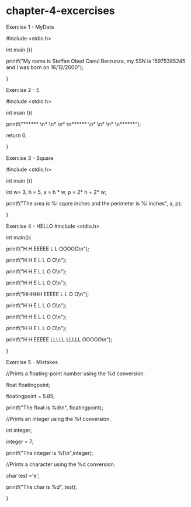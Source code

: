 # chapter-4-excercises

Exercise 1 - MyData

#include <stdio.h>

int main (){

printf("My name is Steffan Obed Canul Berzunza, my SSN is 15975385245 and I was born on 16/12/2000");


}

Exercise 2 - E

#include <stdio.h>

int main (){

printf("****** \n* \n* \n* \n****** \n* \n* \n* \n******");

return 0;

}

Exercise 3 - Square

#include <stdio.h>

int main (){

int w= 3, h = 5, a = h * w, p = 2* h + 2* w;

printf("The area is %i squre inches and the perimeter is %i inches", a, p);

}

Exercise 4 - HELLO
#include <stdio.h>

int main(){


printf("H   H  EEEEE  L     L     OOOOO\n");

printf("H   H  E      L     L     O   O\n");

printf("H   H  E      L     L     O   O\n");

printf("H   H  E      L     L     O   O\n");

printf("HHHHH  EEEEE  L     L     O   O\n");

printf("H   H  E      L     L     O   O\n");

printf("H   H  E      L     L     O   O\n");

printf("H   H  E      L     L     O   O\n");

printf("H   H  EEEEE  LLLLL LLLLL OOOOO\n");

}

Exercise 5 - Mistakes

//Prints a floating-point number using the %d conversion.

float floatingpoint;

floatingpoint = 5.85;

printf("The float is %d\n", floatingpoint);

//Prints an integer using the %f conversion.

int integer;

integer = 7;

printf("The integer is %f\n",integer);


//Prints a character using the %d conversion.

char test ='e';

printf("The char is %d", test);


}
